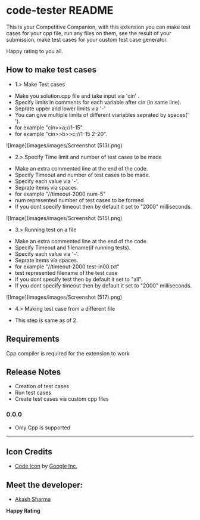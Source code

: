 # code-tester README
This is your Competitive Companion, with this extension you can make test cases for your cpp file, run any files on them, see the result of your submission, make test cases for your custom test case generator.

Happy rating to you all.

## How to make test cases

* 1.> Make Test cases

- Make you solution.cpp file and take input via 'cin' .
- Specify limits in comments for each variable after cin (in same line).
- Seprate upper and lower limits via '-'
- You can give multiple limits of different viariables seprated by spaces(' ').
- for example "cin>>a;//1-15".
- for example "cin>>b>>c;//1-15 2-20".

\!\[Image\]\(images/images/Screenshot (513).png\)

* 2.> Specify Time limit and number of test cases to be made

- Make an extra commented line at the end of the code. 
- Specify Timeout and  number of test cases to be made.
- Specify each value via '-'.
- Seprate items via spaces.
- for example "//timeout-2000 num-5"
- num represented number of test cases to be formed
- If you dont specify timeout then by default it set to "2000" milliseconds.

\!\[Image\]\(images/images/Screenshot (515).png\)

* 3.> Running test on a file

- Make an extra commented line at the end of the code. 
- Specify Timeout and filename(if running tests).
- Specify each value via '-'.
- Seprate items via spaces.
- for example "//timeout-2000 test-in00.txt"
- test represented filename of the test case
- If you dont specify test then by default it set to "all".
- If you dont specify timeout then by default it set to "2000" milliseconds.

\!\[Image\]\(images/images/Screenshot (517).png\)


* 4.> Making test case from a different file

- This step is same as of 2.


## Requirements

Cpp compiler is required for the extension to work

## Release Notes

* Creation of test cases
* Run test cases
* Create test cases via custom cpp files

### 0.0.0

* Only Cpp is supported

-----------------------------------------------------------------------------------------------------------
## Icon Credits
* <a href="https://iconscout.com/icons/code" target="_blank">Code Icon</a> by <a href="https://iconscout.com/contributors/google-inc" target="_blank">Google Inc.</a>

## Meet the developer:
* [Akash Sharma](http://Akashsharma1.github.io)

**Happy Rating**
